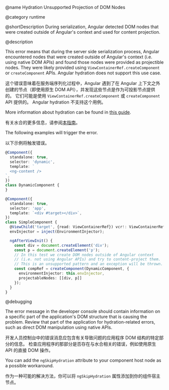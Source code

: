 @name Hydration Unsupported Projection of DOM Nodes

@category runtime

@shortDescription During serialization, Angular detected DOM nodes that were created outside of Angular's context and used for content projection.

@description

This error means that during the server side serialization process, Angular encountered nodes that were created outside of Angular's context \(i.e. using native DOM APIs\) and found those nodes were provided as projectible nodes. They were likely provided using `ViewContainerRef.createComponent` or `createComponent` APIs. Angular hydration does not support this use case.

这个错误意味着在服务端序列化过程中，Angular 遇到了在 Angular 上下文之外创建的节点（即使用原生 DOM API），并发现这些节点是作为可投影节点提供的。 它们可能是使用 `ViewContainerRef.createComponent` 或 `createComponent` API 提供的。 Angular hydration 不支持这个用例。

More information about hydration can be found in [this guide](guide/hydration).

有关水合的更多信息，请参阅[本指南](guide/hydration)。

The following examples will trigger the error.

以下示例将触发错误。

```typescript
@Component({
  standalone: true,
  selector: 'dynamic',
  template: `
  <ng-content />
`,
})
class DynamicComponent {
}

@Component({
  standalone: true,
  selector: 'app',
  template: `<div #target></div>`,
})
class SimpleComponent {
  @ViewChild('target', {read: ViewContainerRef}) vcr!: ViewContainerRef;
  envInjector = inject(EnvironmentInjector);

  ngAfterViewInit() {
    const div = document.createElement('div');
    const p = document.createElement('p');
    // In this test we create DOM nodes outside of Angular context
    // (i.e. not using Angular APIs) and try to content-project them.
    // This is an unsupported pattern and an exception will be thrown.
    const compRef = createComponent(DynamicComponent, {
      environmentInjector: this.envInjector,
      projectableNodes: [[div, p]]
    });
  }
}
```

@debugging

The error message in the developer console should contain information on a specific part of the application's DOM structure that is causing the problem. Review that part of the application for hydration-related errors, such as direct DOM manipulation using native APIs.

开发人员控制台中的错误消息应包含有关导致问题的应用程序 DOM 结构的特定部分的信息。 检查应用程序的那部分是否存在与水合相关的错误，例如使用原生 API 的直接 DOM 操作。

You can add the `ngSkipHydration` attribute to your component host node as a possible workaround.

作为一种可能的解决方法，你可以将 `ngSkipHydration` 属性添加到你的组件宿主节点。
